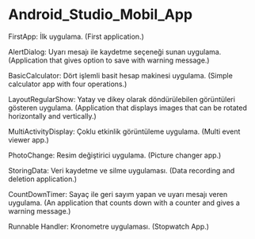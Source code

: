 # Android_Studio_Mobil_App

FirstApp: İlk uygulama. 
(First application.)


AlertDialog: Uyarı mesajı ile kaydetme seçeneği sunan uygulama.
(Application that gives option to save with warning message.)


BasicCalculator: Dört işlemli basit hesap makinesi uygulama. 
(Simple calculator app with four operations.)


LayoutRegularShow: Yatay ve dikey olarak döndürülebilen görüntüleri gösteren uygulama.
(Application that displays images that can be rotated horizontally and vertically.)


MultiActivityDisplay: Çoklu etkinlik görüntüleme uygulama.
(Multi event viewer app.)


PhotoChange: Resim değiştirici uygulama.
(Picture changer app.)


StoringData: Veri kaydetme ve silme uygulaması.
(Data recording and deletion application.)

CountDownTimer: Sayaç ile geri sayım yapan ve uyarı mesajı veren uygulama.
(An application that counts down with a counter and gives a warning message.)

Runnable Handler: Kronometre uygulaması. (Stopwatch App.)




